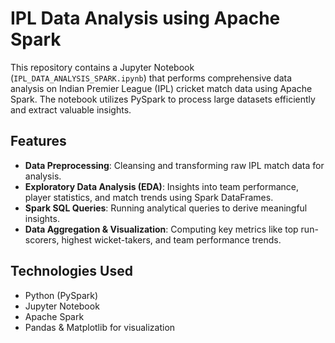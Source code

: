 # IPL Data Analysis using Apache Spark

This repository contains a Jupyter Notebook (`IPL_DATA_ANALYSIS_SPARK.ipynb`) that performs comprehensive data analysis on Indian Premier League (IPL) cricket match data using Apache Spark. The notebook utilizes PySpark to process large datasets efficiently and extract valuable insights.

## Features
- **Data Preprocessing**: Cleansing and transforming raw IPL match data for analysis.
- **Exploratory Data Analysis (EDA)**: Insights into team performance, player statistics, and match trends using Spark DataFrames.
- **Spark SQL Queries**: Running analytical queries to derive meaningful insights.
- **Data Aggregation & Visualization**: Computing key metrics like top run-scorers, highest wicket-takers, and team performance trends.

## Technologies Used
- Python (PySpark)
- Jupyter Notebook
- Apache Spark
- Pandas & Matplotlib for visualization

